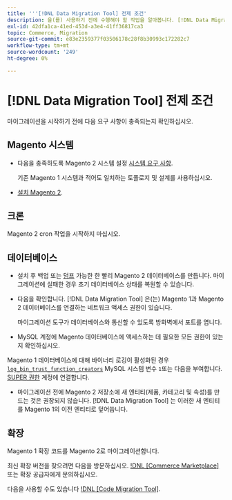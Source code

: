 ```yaml
---
title: '''[!DNL Data Migration Tool] 전제 조건'
description: 을(를) 사용하기 전에 수행해야 할 작업을 알아봅니다. [!DNL Data Migration Tool] Magento 1과 Magento 2 간에 데이터를 전송합니다.
exl-id: 42dfa1ca-41ed-453d-a3e4-41ff36817ca3
topic: Commerce, Migration
source-git-commit: e83e2359377f03506178c28f8b30993c172282c7
workflow-type: tm+mt
source-wordcount: '249'
ht-degree: 0%

---
```


# [!DNL Data Migration Tool] 전제 조건

마이그레이션을 시작하기 전에 다음 요구 사항이 충족되는지 확인하십시오.

## Magento 시스템

* 다음을 충족하도록 Magento 2 시스템 설정 [시스템 요구 사항](../../installation/system-requirements.md).

  기존 Magento 1 시스템과 적어도 일치하는 토폴로지 및 설계를 사용하십시오.

* [설치 Magento 2](../../installation/overview.md).

## 크론

Magento 2 cron 작업을 시작하지 마십시오.

## 데이터베이스

* 설치 후 백업 또는 [덤프](https://dev.mysql.com/doc/refman/8.0/en/mysqldump.html) 가능한 한 빨리 Magento 2 데이터베이스를 만듭니다. 마이그레이션에 실패한 경우 초기 데이터베이스 상태를 복원할 수 있습니다.

* 다음을 확인합니다. [!DNL Data Migration Tool] 은(는) Magento 1과 Magento 2 데이터베이스를 연결하는 네트워크 액세스 권한이 있습니다.

  마이그레이션 도구가 데이터베이스와 통신할 수 있도록 방화벽에서 포트를 엽니다.

* MySQL 계정에 Magento 데이터베이스에 액세스하는 데 필요한 모든 권한이 있는지 확인하십시오.

Magento 1 데이터베이스에 대해 바이너리 로깅이 활성화된 경우 [`log_bin_trust_function_creators`](https://dev.mysql.com/doc/refman/5.7/en/server-system-variables.html#sysvar_log_bin_trust_function_creators) MySQL 시스템 변수 `1`또는 다음을 부여합니다. [SUPER 권한](https://dev.mysql.com/doc/refman/5.7/en/privileges-provided.html#priv_super) 계정에 연결합니다.

* 마이그레이션 전에 Magento 2 저장소에 새 엔티티(제품, 카테고리 및 속성)를 만드는 것은 권장되지 않습니다. [!DNL Data Migration Tool] 는 이러한 새 엔티티를 Magento 1의 이전 엔티티로 덮어씁니다.

## 확장

Magento 1 확장 코드를 Magento 2로 마이그레이션합니다.

최신 확장 버전을 찾으려면 다음을 방문하십시오. [!DNL [Commerce Marketplace]](https://marketplace.magento.com/) 또는 확장 공급자에게 문의하십시오.

다음을 사용할 수도 있습니다 [!DNL [Code Migration Tool]](https://github.com/magento-commerce/code-migration/blob/develop/README.md).
